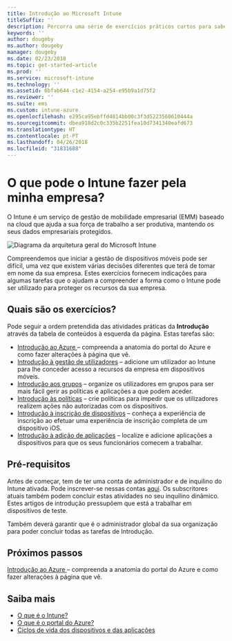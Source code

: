 ```yaml
---
title: Introdução ao Microsoft Intune
titleSuffix: ''
description: Percorra uma série de exercícios práticos curtos para saber mais sobre o Intune.
keywords: ''
author: dougeby
ms.author: dougeby
manager: dougeby
ms.date: 02/23/2018
ms.topic: get-started-article
ms.prod: ''
ms.service: microsoft-intune
ms.technology: ''
ms.assetid: 6bfab644-c1e2-4154-a254-e95b9a1d75f2
ms.reviewer: ''
ms.suite: ems
ms.custom: intune-azure
ms.openlocfilehash: e295ca95ebffd4814bb00c3f3d5223560610444a
ms.sourcegitcommit: dbea918d2c0c335b2251fea18d7341340eafd673
ms.translationtype: HT
ms.contentlocale: pt-PT
ms.lasthandoff: 04/26/2018
ms.locfileid: "31831688"
---
```

# <a name="what-can-intune-do-for-my-company"></a>O que pode o Intune fazer pela minha empresa?

O Intune é um serviço de gestão de mobilidade empresarial (EMM) baseado na cloud que ajuda a sua força de trabalho a ser produtiva, mantendo os seus dados empresariais protegidos.

![Diagrama da arquitetura geral do Microsoft Intune](/intune/media/intunearchitecture.svg)

Compreendemos que iniciar a gestão de dispositivos móveis pode ser difícil, uma vez que existem várias decisões diferentes que terá de tomar em nome da sua empresa. Estes exercícios fornecem indicações para algumas tarefas que o ajudam a compreender a forma como o Intune pode ser utilizado para proteger os recursos da sua empresa.

## <a name="what-are-the-exercises"></a>Quais são os exercícios?

Pode seguir a ordem pretendida das atividades práticas da __Introdução__ através da tabela de conteúdos à esquerda da página. Estas tarefas são:

* [Introdução ao Azure ](get-started-azure.md) – compreenda a anatomia do portal do Azure e como fazer alterações à página que vê.
* [Introdução à gestão de utilizadores](get-started-users.md) – adicione um utilizador ao Intune para lhe conceder acesso a recursos da empresa em dispositivos móveis.
* [Introdução aos grupos](get-started-groups.md) – organize os utilizadores em grupos para ser mais fácil gerir as políticas e aplicações a que podem aceder.
* [Introdução às políticas](get-started-policies.md) – crie políticas para impedir que os utilizadores realizem ações não autorizadas com os dispositivos.
* [Introdução à inscrição de dispositivos](get-started-enroll.md) – conheça a experiência de inscrição ao efetuar uma experiência de inscrição completa de um dispositivo iOS.
* [Introdução à adição de aplicações](get-started-apps.md) – localize e adicione aplicações a dispositivos para que os seus funcionários comecem a trabalhar.

## <a name="prerequisites"></a>Pré-requisitos

Antes de começar, tem de ter uma conta de administrador e de inquilino do Intune ativada. Pode inscrever-se nessas contas [aqui](https://portal.office.com/Signup/Signup.aspx?OfferId=40BE278A-DFD1-470a-9EF7-9F2596EA7FF9&dl=INTUNE_A&ali=1#0%20). Os subscritores atuais também podem concluir estas atividades no seu inquilino dinâmico. Estes artigos de introdução pressupõem que está a trabalhar em dispositivos de teste.

Também deverá garantir que é o administrador global da sua organização para poder concluir todas as tarefas de Introdução.

## <a name="next-steps"></a>Próximos passos

[Introdução ao Azure ](get-started-azure.md) – compreenda a anatomia do portal do Azure e como fazer alterações à página que vê.

## <a name="learn-more"></a>Saiba mais

* [O que é o Intune?](introduction-intune.md)
* [O que é o portal do Azure?](what-is-intune.md)
* [Ciclos de vida dos dispositivos e das aplicações](introduction-device-app-lifecycles.md)

